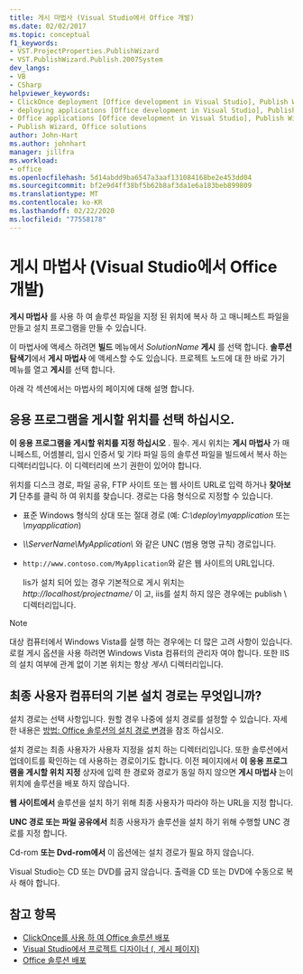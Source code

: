 ```yaml
---
title: 게시 마법사 (Visual Studio에서 Office 개발)
ms.date: 02/02/2017
ms.topic: conceptual
f1_keywords:
- VST.ProjectProperties.PublishWizard
- VST.PublishWizard.Publish.2007System
dev_langs:
- VB
- CSharp
helpviewer_keywords:
- ClickOnce deployment [Office development in Visual Studio], Publish Wizard
- deploying applications [Office development in Visual Studio], Publish Wizard
- Office applications [Office development in Visual Studio], Publish Wizard
- Publish Wizard, Office solutions
author: John-Hart
ms.author: johnhart
manager: jillfra
ms.workload:
- office
ms.openlocfilehash: 5d14abdd9ba6547a3aaf131084168be2e453dd04
ms.sourcegitcommit: bf2e9d4ff38bf5b62b8af3da1e6a183beb899809
ms.translationtype: MT
ms.contentlocale: ko-KR
ms.lasthandoff: 02/22/2020
ms.locfileid: "77558178"
---
```

# <a name="publish-wizard-office-development-in-visual-studio"></a>게시 마법사 (Visual Studio에서 Office 개발)
  **게시 마법사** 를 사용 하 여 솔루션 파일을 지정 된 위치에 복사 하 고 매니페스트 파일을 만들고 설치 프로그램을 만들 수 있습니다.

 이 마법사에 액세스 하려면 **빌드** 메뉴에서 *SolutionName* **게시** 를 선택 합니다. **솔루션 탐색기**에서 **게시 마법사** 에 액세스할 수도 있습니다. 프로젝트 노드에 대 한 바로 가기 메뉴를 열고 **게시**를 선택 합니다.

 아래 각 섹션에서는 마법사의 페이지에 대해 설명 합니다.

## <a name="where-do-you-want-to-publish-the-application"></a>응용 프로그램을 게시할 위치를 선택 하십시오.
 **이 응용 프로그램을 게시할 위치를 지정 하십시오** . 필수. 게시 위치는 **게시 마법사** 가 매니페스트, 어셈블리, 임시 인증서 및 기타 파일 등의 솔루션 파일을 빌드에서 복사 하는 디렉터리입니다. 이 디렉터리에 쓰기 권한이 있어야 합니다.

 위치를 디스크 경로, 파일 공유, FTP 사이트 또는 웹 사이트 URL로 입력 하거나 **찾아보기** 단추를 클릭 하 여 위치를 찾습니다. 경로는 다음 형식으로 지정할 수 있습니다.

- 표준 Windows 형식의 상대 또는 절대 경로 (예: *C:\deploy\myapplication* 또는 *\myapplication*)

- *\\\ServerName\MyApplication\\* 와 같은 UNC (범용 명명 규칙) 경로입니다.

- `http://www.contoso.com/MyApplication`와 같은 웹 사이트의 URL입니다.

  Iis가 설치 되어 있는 경우 기본적으로 게시 위치는 *http://localhost/projectname/* 이 고, iis를 설치 하지 않은 경우에는 publish \ 디렉터리입니다.

> [!NOTE]
> 대상 컴퓨터에서 Windows Vista를 실행 하는 경우에는 더 많은 고려 사항이 있습니다. 로컬 게시 옵션을 사용 하려면 Windows Vista 컴퓨터의 관리자 여야 합니다. 또한 IIS의 설치 여부에 관계 없이 기본 위치는 항상 *게시\\* 디렉터리입니다.

## <a name="what-is-the-default-installation-path-on-end-user-computers"></a>최종 사용자 컴퓨터의 기본 설치 경로는 무엇입니까?
 설치 경로는 선택 사항입니다. 원할 경우 나중에 설치 경로를 설정할 수 있습니다. 자세한 내용은 [방법: Office 솔루션의 설치 경로 변경](https://msdn.microsoft.com/d0eaa07b-2d72-4902-899f-2f9fb165b8fd)을 참조 하십시오.

 설치 경로는 최종 사용자가 사용자 지정을 설치 하는 디렉터리입니다. 또한 솔루션에서 업데이트를 확인하는 데 사용하는 경로이기도 합니다. 이전 페이지에서 **이 응용 프로그램을 게시할 위치 지정** 상자에 입력 한 경로와 경로가 동일 하지 않으면 **게시 마법사** 는이 위치에 솔루션을 배포 하지 않습니다.

 **웹 사이트에서** 솔루션을 설치 하기 위해 최종 사용자가 따라야 하는 URL을 지정 합니다.

 **UNC 경로 또는 파일 공유에서** 최종 사용자가 솔루션을 설치 하기 위해 수행할 UNC 경로를 지정 합니다.

 Cd-rom **또는 Dvd-rom에서** 이 옵션에는 설치 경로가 필요 하지 않습니다.

 Visual Studio는 CD 또는 DVD를 굽지 않습니다. 출력을 CD 또는 DVD에 수동으로 복사 해야 합니다.

## <a name="see-also"></a>참고 항목
- [ClickOnce를 사용 하 여 Office 솔루션 배포](../vsto/deploying-an-office-solution-by-using-clickonce.md)
- [Visual Studio에서 프로젝트 디자이너 &#40;, 게시 페이지&#41;](../vsto/publish-page-project-designer-office-development-in-visual-studio.md)
- [Office 솔루션 배포](../vsto/deploying-an-office-solution.md)
